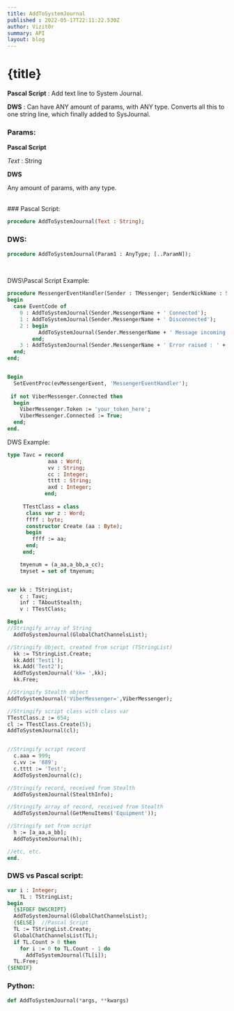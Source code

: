 ```yaml
---
title: AddToSystemJournal
published : 2022-05-17T22:11:22.530Z
author: Vizit0r
summary: API
layout: blog
---
```


# {title}

**Pascal Script** : Add text line to System Journal.

**DWS** : Can have ANY amount of params, with ANY type. Converts all this to one string line, which finally added to SysJournal.


### Params:
**Pascal Script**

  *Text* : String


**DWS**

  Any amount of params, with any type.


<br> 
### Pascal Script:

```pascal
procedure AddToSystemJournal(Text : String);
```


### DWS:

```pascal
procedure AddToSystemJournal(Param1 : AnyType; [..ParamN]);
```
<br>

DWS\Pascal Script Example:
```pascal
procedure MessengerEventHandler(Sender : TMessenger; SenderNickName : String; SenderId, ChatId : String; EventMsg : String; EventCode : Byte);
begin       
  case EventCode of
    0 : AddToSystemJournal(Sender.MessengerName + ' Connected');
    1 : AddToSystemJournal(Sender.MessengerName + ' Disconnected');
    2 : begin
          AddToSystemJournal(Sender.MessengerName + ' Message incoming from "' + SenderNickName + '" (SenderId: ' + SenderId + '), ChatID:  ' + ChatId + ' :' + EventMsg);
        end;
    3 : AddToSystemJournal(Sender.MessengerName + ' Error raised : ' + EventMsg);
  end;
end;          


Begin
  SetEventProc(evMessengerEvent, 'MessengerEventHandler');
 
 if not ViberMessenger.Connected then
  begin
    ViberMessenger.Token := 'your_token_here';
    ViberMessenger.Connected := True;
  end;
end.
```

DWS Example:
```pascal
type Tavc = record
			 aaa : Word;
			 vv : String;
			 cc : Integer;
			 tttt : String;
			 axd : Integer;
			end;
			
     TTestClass = class
      class var z : Word;
      ffff : byte;
      constructor Create (aa : Byte);
      begin
        ffff := aa;
      end;
     end;

    tmyenum = (a_aa,a_bb,a_cc);
    tmyset = set of tmyenum; 


var kk : TStringList;
    c : Tavc;
    inf : TAboutStealth;
    v : TTestClass;

Begin
//Stringify array of String
  AddToSystemJournal(GlobalChatChannelsList);  

//Stringify Object, created from script (TStringList)
  kk := TStringList.Create;
  kk.Add('Test1');
  kk.Add('Test2');
  AddToSystemJournal('kk= ',kk);
  kk.Free;

//Stringify Stealth object
AddToSystemJournal('ViberMessenger=',ViberMessenger);

//Stringify script class with class var
TTestClass.z := 654;
cl := TTestClass.Create(5);
AddToSystemJournal(cl);


//Stringify script record
  c.aaa = 999;
  c.vv := '889';
  c.tttt := 'Test';
  AddToSystemJournal(c);  

//Stringify record, received from Stealth
  AddToSystemJournal(StealthInfo);

//Stringify array of record, received from Stealth
  AddToSystemJournal(GetMenuItems('Equipment'));

//Stringify set from script
  h := [a_aa,a_bb];
  AddToSystemJournal(h);

//etc, etc. 
end.
```


### DWS vs Pascal script:

```pascal
var i : Integer;
    TL : TStringList;
begin
  {$IFDEF DWSCRIPT}
  AddToSystemJournal(GlobalChatChannelsList);
  {$ELSE}  //Pascal Script
  TL := TStringList.Create;
  GlobalChatChannelsList(TL);
  if TL.Count > 0 then
    for i := 0 to TL.Count - 1 do
      AddToSystemJournal(TL[i]);
  TL.Free;
{$ENDIF}
```


### Python:

```python
def AddToSystemJournal(*args, **kwargs)
```
